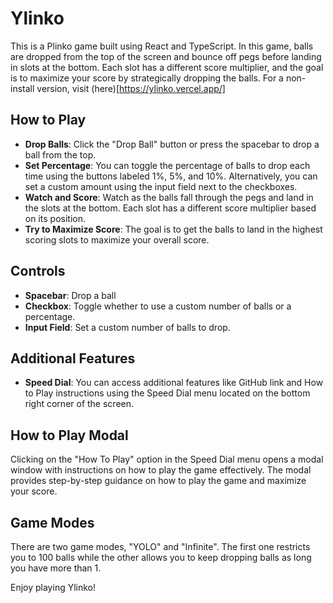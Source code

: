 # Ylinko

This is a Plinko game built using React and TypeScript. In this game, balls are dropped from the top of the screen and bounce off pegs before landing in slots at the bottom. Each slot has a different score multiplier, and the goal is to maximize your score by strategically dropping the balls.
For a non-install version, visit (here)[https://ylinko.vercel.app/]

## How to Play

- **Drop Balls**: Click the "Drop Ball" button or press the spacebar to drop a ball from the top.
- **Set Percentage**: You can toggle the percentage of balls to drop each time using the buttons labeled 1%, 5%, and 10%. Alternatively, you can set a custom amount using the input field next to the checkboxes.
- **Watch and Score**: Watch as the balls fall through the pegs and land in the slots at the bottom. Each slot has a different score multiplier based on its position.
- **Try to Maximize Score**: The goal is to get the balls to land in the highest scoring slots to maximize your overall score.

## Controls

- **Spacebar**: Drop a ball
- **Checkbox**: Toggle whether to use a custom number of balls or a percentage.
- **Input Field**: Set a custom number of balls to drop.

## Additional Features

- **Speed Dial**: You can access additional features like GitHub link and How to Play instructions using the Speed Dial menu located on the bottom right corner of the screen.

## How to Play Modal

Clicking on the "How To Play" option in the Speed Dial menu opens a modal window with instructions on how to play the game effectively. The modal provides step-by-step guidance on how to play the game and maximize your score.

## Game Modes

There are two game modes, "YOLO" and "Infinite". The first one restricts you to 100 balls while the other allows you to keep dropping balls as long you have more than 1.

Enjoy playing Ylinko!
